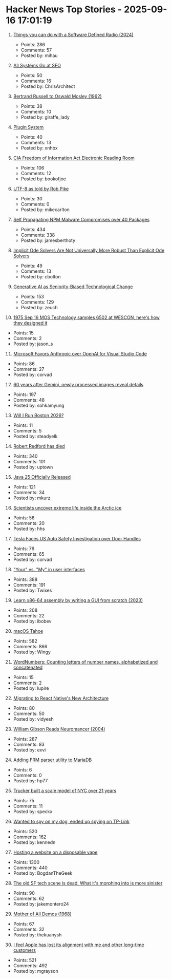 # Hacker News Top Stories - 2025-09-16 17:01:19

1. [Things you can do with a Software Defined Radio (2024)](https://blinry.org/50-things-with-sdr/)
   - Points: 286
   - Comments: 57
   - Posted by: mihau

2. [All Systems Go at SFO](https://waymo.com/blog/#short-all-systems-go-at-sfo-waymo-has-received-our-pilot-permit)
   - Points: 50
   - Comments: 16
   - Posted by: ChrisArchitect

3. [Bertrand Russell to Oswald Mosley (1962)](https://lettersofnote.com/2016/02/02/every-ounce-of-my-energy/)
   - Points: 38
   - Comments: 10
   - Posted by: giraffe_lady

4. [Plugin System](https://iina.io/plugins/)
   - Points: 40
   - Comments: 13
   - Posted by: xnhbx

5. [CIA Freedom of Information Act Electronic Reading Room](https://www.cia.gov/readingroom)
   - Points: 106
   - Comments: 12
   - Posted by: bookofjoe

6. [UTF-8 as told by Rob Pike](https://doc.cat-v.org/bell_labs/utf-8_history)
   - Points: 30
   - Comments: 0
   - Posted by: mikecarlton

7. [Self Propagating NPM Malware Compromises over 40 Packages](https://www.stepsecurity.io/blog/ctrl-tinycolor-and-40-npm-packages-compromised)
   - Points: 434
   - Comments: 338
   - Posted by: jamesberthoty

8. [Implicit Ode Solvers Are Not Universally More Robust Than Explicit Ode Solvers](https://www.stochasticlifestyle.com/implicit-ode-solvers-are-not-universally-more-robust-than-explicit-ode-solvers-or-why-no-ode-solver-is-best/)
   - Points: 49
   - Comments: 13
   - Posted by: cbolton

9. [Generative AI as Seniority-Biased Technological Change](https://papers.ssrn.com/sol3/papers.cfm?abstract_id=5425555)
   - Points: 153
   - Comments: 129
   - Posted by: zeuch

10. [1975 Sep 16 MOS Technology samples 6502 at WESCON, here's how they designed it](https://www.EmbeddedRelated.com/showarticle/1453.php)
   - Points: 15
   - Comments: 2
   - Posted by: jason_s

11. [Microsoft Favors Anthropic over OpenAI for Visual Studio Code](https://www.theverge.com/report/778641/microsoft-visual-studio-code-anthropic-claude-4)
   - Points: 86
   - Comments: 27
   - Posted by: corvad

12. [60 years after Gemini, newly processed images reveal details](https://arstechnica.com/space/2025/09/60-years-after-gemini-newly-processed-images-reveal-incredible-details/)
   - Points: 197
   - Comments: 48
   - Posted by: sohkamyung

13. [Will I Run Boston 2026?](https://getfast.ai/blogs/boston-2026)
   - Points: 11
   - Comments: 5
   - Posted by: steadyelk

14. [Robert Redford has died](https://www.nytimes.com/2025/09/16/movies/robert-redford-dead.html)
   - Points: 340
   - Comments: 101
   - Posted by: uptown

15. [Java 25 Officially Released](https://mail.openjdk.org/pipermail/announce/2025-September/000360.html)
   - Points: 121
   - Comments: 34
   - Posted by: mkurz

16. [Scientists uncover extreme life inside the Arctic ice](https://news.stanford.edu/stories/2025/09/extreme-life-arctic-ice-diatoms-ecological-discovery)
   - Points: 56
   - Comments: 20
   - Posted by: hhs

17. [Tesla Faces US Auto Safety Investigation over Door Handles](https://www.bloomberg.com/news/articles/2025-09-16/tesla-tsla-faces-probe-by-us-auto-safety-agency-over-door-handles)
   - Points: 76
   - Comments: 65
   - Posted by: corvad

18. ["Your" vs. "My" in user interfaces](https://adamsilver.io/blog/your-vs-my-in-user-interfaces/)
   - Points: 388
   - Comments: 191
   - Posted by: Twixes

19. [Learn x86-64 assembly by writing a GUI from scratch (2023)](https://gaultier.github.io/blog/x11_x64.html)
   - Points: 208
   - Comments: 22
   - Posted by: ibobev

20. [macOS Tahoe](https://www.apple.com/os/macos/)
   - Points: 582
   - Comments: 866
   - Posted by: Wingy

21. [WordNumbers: Counting letters of number names, alphabetized and concatenated](http://conway.rutgers.edu/~ccshan/wiki/blog/posts/WordNumbers1/)
   - Points: 15
   - Comments: 2
   - Posted by: lupire

22. [Migrating to React Native's New Architecture](https://shopify.engineering/react-native-new-architecture)
   - Points: 80
   - Comments: 50
   - Posted by: vidyesh

23. [William Gibson Reads Neuromancer (2004)](http://bearcave.com/bookrev/neuromancer/neuromancer_audio.html)
   - Points: 287
   - Comments: 83
   - Posted by: exvi

24. [Adding FRM parser utility to MariaDB](https://hp77-creator.github.io/blogs/gsoc25)
   - Points: 6
   - Comments: 0
   - Posted by: hp77

25. [Trucker built a scale model of NYC over 21 years](https://gothamist.com/arts-entertainment/this-trucker-built-a-scale-model-of-nyc-over-21-years-its-drawing-museums-attention)
   - Points: 75
   - Comments: 11
   - Posted by: speckx

26. [Wanted to spy on my dog, ended up spying on TP-Link](https://kennedn.com/blog/posts/tapo/)
   - Points: 520
   - Comments: 162
   - Posted by: kennedn

27. [Hosting a website on a disposable vape](https://bogdanthegeek.github.io/blog/projects/vapeserver/)
   - Points: 1300
   - Comments: 440
   - Posted by: BogdanTheGeek

28. [The old SF tech scene is dead. What it's morphing into is more sinister](https://www.sfgate.com/tech/article/bay-area-tech-scene-dorky-now-terrifying-21042943.php)
   - Points: 90
   - Comments: 62
   - Posted by: jakemontero24

29. [Mother of All Demos (1968)](https://wordspike.com/s/5ip0xneiTsc)
   - Points: 67
   - Comments: 32
   - Posted by: thekuanysh

30. [I feel Apple has lost its alignment with me and other long-time customers](https://morrick.me/archives/10137)
   - Points: 521
   - Comments: 492
   - Posted by: mgrayson

